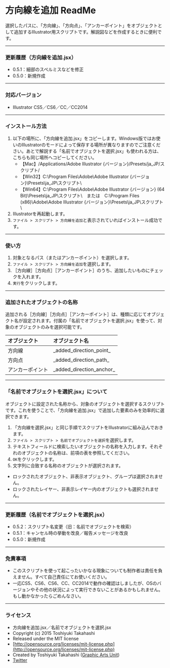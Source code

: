 # 方向線を追加 ReadMe #

選択したパスに、「方向線」、「方向点」、「アンカーポイント」をオブジェクトとして追加するIllustrator用スクリプトです。解説図などを作成するときに便利です。

-----

### 更新履歴（方向線を追加.jsx） ###

* 0.5.1：細部のスペルミスなどを修正
* 0.5.0：新規作成

-----

### 対応バージョン ###

* Illustrator CS5／CS6／CC／CC2014

-----

### インストール方法 ###

1. 以下の場所に、「方向線を追加.jsx」をコピーします。Windows版ではお使いのIllustratorのモードによって保存する場所が異なりますのでご注意ください。あとで解説する「名前でオブジェクトを選択.jsx」も使われる方は、こちらも同じ場所へコピーしてください。
	* 【Mac】/Applications/Adobe Illustrator {バージョン}/Presets/ja_JP/スクリプト/
	* 【Win32】C:\Program Files\Adobe\Adobe Illustrator {バージョン}\Presets\ja_JP\スクリプト\
	* 【Win64】C:\Program Files\Adobe\Adobe Illustrator {バージョン} (64 Bit)\Presets\ja_JP\スクリプト\　または　C:\Program Files (x86)\Adobe\Adobe Illustrator {バージョン}\Presets\ja_JP\スクリプト\
2. Illustratorを再起動します。
3. `ファイル > スクリプト > 方向線を追加`と表示されていればインストール成功です。

-----

### 使い方 ###

1. 対象となるパス（またはアンカーポイント）を選択します。
2. `ファイル > スクリプト > 方向線を追加`を選択します。
3. ［方向線］［方向点］［アンカーポイント］のうち、追加したいものにチェックを入れます。
4. `実行`をクリックします。

-----

### 追加されたオブジェクトの名称 ###

追加される［方向線］［方向点］［アンカーポイント］は、種類に応じてオブジェクト名が設定されます。付属の「名前でオブジェクトを選択.jsx」を使って、対象のオブジェクトのみを選択可能です。

| オブジェクト | オブジェクト名 |
|:-----------|:------------|
| 方向線 | \_added\_direction\_point\_ |
| 方向点 | \_added\_direction\_path_ |
| アンカーポイント | \_added\_direction\_anchor\_ |

-----

### 「名前でオブジェクトを選択.jsx」について ###

オブジェクトに設定された名称から、対象のオブジェクトを選択するスクリプトです。これを使うことで、「方向線を追加.jsx」で追加した要素のみを効率的に選択できます。

1. 「方向線を選択.jsx」と同じ手順でスクリプトをIllustratorに組み込んでおきます。
2. `ファイル > スクリプト > 名前でオブジェクトを選択`を選択します。
3. テキストフィールドに検索したいオブジェクトの名称を入力します。それぞれのオブジェクトの名称は、前項の表を参照してください。
4. `OK`をクリックします。
5. 文字列に合致する名称のオブジェクトが選択されます。

* ロックされたオブジェクト、非表示オブジェクト、グループは選択されません。
* ロックされたレイヤー、非表示レイヤー内のオブジェクトも選択されません。

-----

### 更新履歴（名前でオブジェクトを選択.jsx） ###

* 0.5.2：スクリプト名変更（旧：名前でオブジェクトを検索）
* 0.5.1：キャンセル時の挙動を改良／報告メッセージを改良
* 0.5.0：新規作成

-----

### 免責事項 ###

* このスクリプトを使って起こったいかなる現象についても制作者は責任を負えません。すべて自己責任にてお使いください。
* 一応CS5、CS6、CS6、CC、CC2014で動作の確認はしましたが、OSのバージョンやその他の状況によって実行できないことがあるかもしれません。もし動かなかったらごめんなさい。

-----

### ライセンス ###

* 方向線を追加.jsx／名前でオブジェクトを選択.jsx
* Copyright (c) 2015 Toshiyuki Takahashi
* Released under the MIT license
* [http://opensource.org/licenses/mit-license.php](http://opensource.org/licenses/mit-license.php)
* Created by Toshiyuki Takahashi ([Graphic Arts Unit](http://www.graphicartsunit.com/))
* [Twitter](https://twitter.com/gautt)